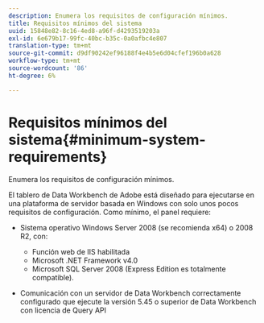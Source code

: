 ```yaml
---
description: Enumera los requisitos de configuración mínimos.
title: Requisitos mínimos del sistema
uuid: 15848e82-8c16-4ed8-a96f-d4293519203a
exl-id: 6e679b17-99fc-40bc-b35c-0a0afbc4e807
translation-type: tm+mt
source-git-commit: d9df90242ef96188f4e4b5e6d04cfef196b0a628
workflow-type: tm+mt
source-wordcount: '86'
ht-degree: 6%

---
```


# Requisitos mínimos del sistema{#minimum-system-requirements}

Enumera los requisitos de configuración mínimos.

El tablero de Data Workbench de Adobe está diseñado para ejecutarse en una plataforma de servidor basada en Windows con solo unos pocos requisitos de configuración. Como mínimo, el panel requiere:

* Sistema operativo Windows Server 2008 (se recomienda x64) o 2008 R2, con:

   * Función web de IIS habilitada
   * Microsoft .NET Framework v4.0
   * Microsoft SQL Server 2008 (Express Edition es totalmente compatible).

* Comunicación con un servidor de Data Workbench correctamente configurado que ejecute la versión 5.45 o superior de Data Workbench con licencia de Query API
